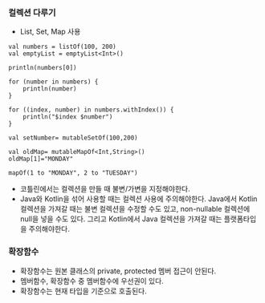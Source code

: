### 컬렉션 다루기
- List, Set, Map 사용
```
val numbers = listOf(100, 200)
val emptyList = emptyList<Int>()

println(numbers[0])

for (number in numbers) {
    println(number)
}

for ((index, number) in numbers.withIndex()) {
    println("$index $number")
}

val setNumber= mutableSetOf(100,200)

val oldMap= mutableMapOf<Int,String>()
oldMap[1]="MONDAY"

mapOf(1 to "MONDAY", 2 to "TUESDAY")
```

- 코틀린에서는 컬렉션을 만들 때 불변/가변을 지정해야한다.
- Java와 Kotlin을 섞어 사용할 때는 컬렉션 사용에 주의해야한다. Java에서 Kotlin 컬렉션을 가져갈 때는 불변 컬렉션을 수정할 수도 있고, non-nullable 컬렉션에 null을 넣을 수도 있다. 그리고 Kotlin에서 Java 컬렉션을 가져갈 때는 플랫폼타입을 주의해야한다.

### 확장함수
- 확장함수는 원본 클래스의 private, protected 멤버 접근이 안된다.
- 멤버함수, 확장함수 중 멤버함수에 우선권이 있다.
- 확장함수는 현재 타입을 기준으로 호출된다.